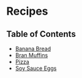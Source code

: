 # Recipes

## Table of Contents

- [Banana Bread](https://github.com/gabrie30/recipes/blob/main/all/banana-bread.md)
- [Bran Muffins](https://github.com/gabrie30/recipes/blob/main/all/bran-muffins.md)
- [Pizza](https://github.com/gabrie30/recipes/blob/main/all/pizza.md)
- [Soy Sauce Eggs](https://github.com/gabrie30/recipes/blob/main/all/soy-sauce-eggs.md)

